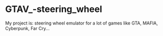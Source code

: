 # GTAV_-steering_wheel
My project is: steering wheel emulator for a lot of games like GTA, MAFIA, Cyberpunk, Far Cry...

